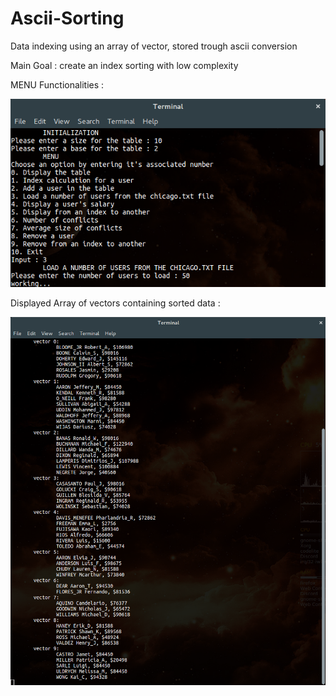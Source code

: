 # Ascii-Sorting

Data indexing using an array of vector, stored trough ascii conversion

Main Goal : create an index sorting with low complexity

MENU Functionalities : 

![alt text](https://raw.githubusercontent.com/Im2Slow/Ascii-Sorting/master/init.png)

Displayed Array of vectors containing sorted data :

![alt text](https://raw.githubusercontent.com/Im2Slow/Ascii-Sorting/master/array_filling.png)
